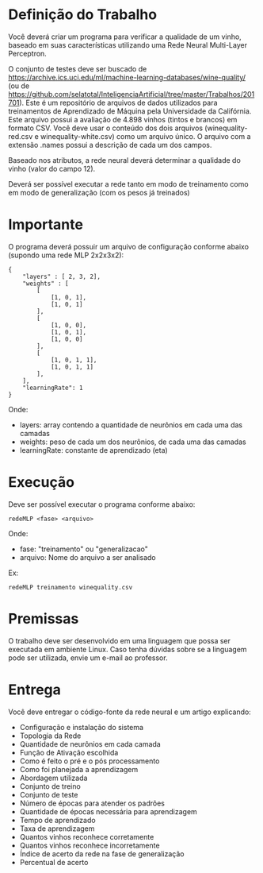 # Definição do Trabalho
Você deverá criar um programa para verificar a qualidade de um vinho, baseado em suas características utilizando uma Rede Neural Multi-Layer Perceptron.

O conjunto de testes deve ser buscado de https://archive.ics.uci.edu/ml/machine-learning-databases/wine-quality/ (ou de https://github.com/selatotal/InteligenciaArtificial/tree/master/Trabalhos/201701).
Este é um repositório de arquivos de dados utilizados para treinamentos de Aprendizado de Máquina pela Universidade da Califórnia.
Este arquivo possui a avaliação de 4.898 vinhos (tintos e brancos) em formato CSV. Você deve usar o conteúdo dos dois arquivos (winequality-red.csv e winequality-white.csv) como um arquivo único. O arquivo com a extensão .names possui a descrição de cada um dos campos.

Baseado nos atributos, a rede neural deverá determinar a qualidade do vinho (valor do campo 12).

Deverá ser possível executar a rede tanto em modo de treinamento como em modo de generalização (com os pesos já treinados)

# Importante
O programa deverá possuir um arquivo de configuração conforme abaixo (supondo uma rede MLP 2x2x3x2):
```
{ 
	"layers" : [ 2, 3, 2],
	"weights" : [ 
		[
			[1, 0, 1],
			[1, 0, 1]
		],
		[
			[1, 0, 0],
			[1, 0, 1],
			[1, 0, 0]
		],
		[
			[1, 0, 1, 1],
			[1, 0, 1, 1]
		],
	],
	"learningRate": 1
}
```
Onde:
- layers: array contendo a quantidade de neurônios em cada uma das camadas
- weights: peso de cada um dos neurônios, de cada uma das camadas
- learningRate: constante de aprendizado (eta)

# Execução
Deve ser possível executar o programa conforme abaixo:
```
redeMLP <fase> <arquivo>
```
Onde: 
- fase: "treinamento" ou "generalizacao"
- arquivo: Nome do arquivo a ser analisado

Ex:
```
redeMLP treinamento winequality.csv
```

# Premissas
O trabalho deve ser desenvolvido em uma linguagem que possa ser executada em ambiente Linux. Caso tenha dúvidas sobre se a linguagem pode ser utilizada, envie um e-mail ao professor.

# Entrega
Você deve entregar o código-fonte da rede neural e um artigo explicando:
- Configuração e instalação do sistema
- Topologia da Rede
- Quantidade de neurônios em cada camada
- Função de Ativação escolhida
- Como é feito o pré e o pós processamento
- Como foi planejada a aprendizagem
- Abordagem utilizada
- Conjunto de treino
- Conjunto de teste
- Número de épocas para atender os padrões
- Quantidade de épocas necessária para aprendizagem
- Tempo de aprendizado
- Taxa de aprendizagem
- Quantos vinhos reconhece corretamente
- Quantos vinhos reconhece incorretamente
- Índice de acerto da rede na fase de generalização
- Percentual de acerto

